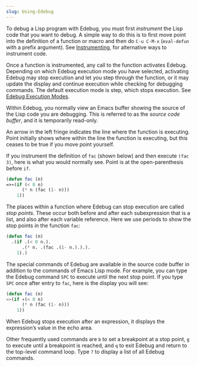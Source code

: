 ```yaml
---
slug: Using-Edebug
---
```


To debug a Lisp program with Edebug, you must first *instrument* the Lisp code that you want to debug. A simple way to do this is to first move point into the definition of a function or macro and then do `C-u C-M-x` (`eval-defun` with a prefix argument). See [Instrumenting](Instrumenting), for alternative ways to instrument code.

Once a function is instrumented, any call to the function activates Edebug. Depending on which Edebug execution mode you have selected, activating Edebug may stop execution and let you step through the function, or it may update the display and continue execution while checking for debugging commands. The default execution mode is step, which stops execution. See [Edebug Execution Modes](Edebug-Execution-Modes).

Within Edebug, you normally view an Emacs buffer showing the source of the Lisp code you are debugging. This is referred to as the *source code buffer*, and it is temporarily read-only.

An arrow in the left fringe indicates the line where the function is executing. Point initially shows where within the line the function is executing, but this ceases to be true if you move point yourself.

If you instrument the definition of `fac` (shown below) and then execute `(fac 3)`, here is what you would normally see. Point is at the open-parenthesis before `if`.

```lisp
(defun fac (n)
=>∗(if (< 0 n)
      (* n (fac (1- n)))
    1))
```

The places within a function where Edebug can stop execution are called *stop points*. These occur both before and after each subexpression that is a list, and also after each variable reference. Here we use periods to show the stop points in the function `fac`:

```lisp
(defun fac (n)
  .(if .(< 0 n.).
      .(* n. .(fac .(1- n.).).).
    1).)
```

The special commands of Edebug are available in the source code buffer in addition to the commands of Emacs Lisp mode. For example, you can type the Edebug command `SPC` to execute until the next stop point. If you type `SPC` once after entry to `fac`, here is the display you will see:

```lisp
(defun fac (n)
=>(if ∗(< 0 n)
      (* n (fac (1- n)))
    1))
```

When Edebug stops execution after an expression, it displays the expression’s value in the echo area.

Other frequently used commands are `b` to set a breakpoint at a stop point, `g` to execute until a breakpoint is reached, and `q` to exit Edebug and return to the top-level command loop. Type `?` to display a list of all Edebug commands.
